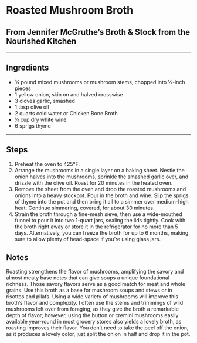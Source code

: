 # Roasted Mushroom Broth

## From Jennifer McGruthe’s Broth & Stock from the Nourished Kitchen

---

## Ingredients

* ¾ pound mixed mushrooms or mushroom stems, chopped into ½-inch pieces
* 1 yellow onion, skin on and halved crosswise
* 3 cloves garlic, smashed
* 1 tbsp olive oil
* 2 quarts cold water or Chicken Bone Broth
* ¼ cup dry white wine
* 6 sprigs thyme


---

## Steps

1.  Preheat the oven to 425°F.
2.  Arrange the mushrooms in a single layer on a baking sheet. Nestle the onion halves into the mushrooms, sprinkle the smashed garlic over, and drizzle with the olive oil. Roast for 20 minutes in the heated oven.
3.  Remove the sheet from the oven and drop the roasted mushrooms and onions into a heavy stockpot. Pour in the broth and wine. Slip the sprigs of thyme into the pot and then bring it all to a simmer over medium-high heat. Continue simmering, covered, for about 30 minutes.
4.  Strain the broth through a fine-mesh sieve, then use a wide-mouthed funnel to pour it into two 1-quart jars, sealing the lids tightly. Cook with the broth right away or store it in the refrigerator for no more than 5 days. Alternatively, you can freeze the broth for up to 6 months, making sure to allow plenty of head-space if you’re using glass jars.

## Notes

Roasting strengthens the flavor of mushrooms, amplifying the savory and almost meaty base notes that can give soups a unique foundational richness. Those savory flavors serve as a good match for meat and whole grains. Use this broth as a base for mushroom soups and stews or in risottos and pilafs. Using a wide variety of mushrooms will improve this broth’s flavor and complexity. I often use the stems and trimmings of wild mushrooms left over from foraging, as they give the broth a remarkable depth of flavor; however, using the button or cremini mushrooms easily available year-round in most grocery stores also yields a lovely broth, as roasting improves their flavor. You don’t need to take the peel off the onion, as it produces a lovely color, just split the onion in half and drop it in the pot.
